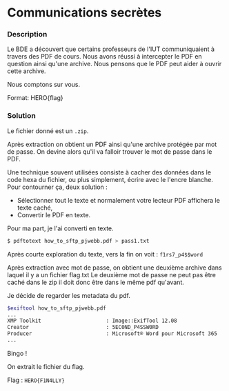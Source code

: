 # Communications secrètes

### Description

Le BDE a découvert que certains professeurs de l'IUT communiquaient à travers des PDF de cours. Nous avons réussi à intercepter le PDF en question ainsi qu'une archive. Nous pensons que le PDF peut aider à ouvrir cette archive.

Nous comptons sur vous.

Format: HERO{flag}

### Solution

Le fichier donné est un `.zip`.

Après extraction on obtient un PDF ainsi qu'une archive protégée par mot de passe.
On devine alors qu'il va falloir trouver le mot de passe dans le PDF.

Une technique souvent utilisées consiste à cacher des données dans le code hexa du fichier, ou plus simplement, écrire avec le l'encre blanche.
Pour contourner ça, deux solution :
- Sélectionner tout le texte et normalement votre lecteur PDF affichera le texte caché,
- Convertir le PDF en texte.

Pour ma part, je l'ai converti en texte.
```bash
$ pdftotext how_to_sftp_pjwebb.pdf > pass1.txt
```
Après courte exploration du texte, vers la fin on voit : `f1rs7_p4$$word`

Après extraction avec mot de passe, on obtient une deuxième archive dans laquel il y a un fichier flag.txt
Le deuxième mot de passe ne peut pas être caché dans le zip il doit donc être dans le même pdf qu'avant.

Je décide de regarder les metadata du pdf.
```bash
$exiftool how_to_sftp_pjwebb.pdf
...
XMP Toolkit                     : Image::ExifTool 12.08
Creator                         : 5EC0ND_P4SSW0RD
Producer                        : Microsoft® Word pour Microsoft 365
...
```

Bingo !

On extrait le fichier du flag.

Flag : `HERO{F1N4LLY}`
